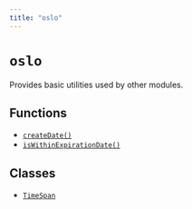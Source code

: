 ```yaml
---
title: "oslo"
---
```


# `oslo`

Provides basic utilities used by other modules.

## Functions

- [`createDate()`](/reference/main/createDate)
- [`isWithinExpirationDate()`](/reference/main/isWithinExpirationDate)

## Classes

- [`TimeSpan`](/reference/main/TimeSpan)
